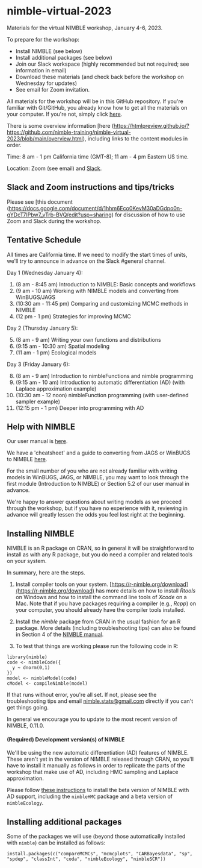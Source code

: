 # nimble-virtual-2023

Materials for the virtual NIMBLE workshop, January 4-6, 2023. 

To prepare for the workshop:

 - Install NIMBLE (see below)
 - Install additional packages (see below)
 - Join our Slack workspace (highly recommended but not required; see information in email)
 - Download these materials (and check back before the workshop on Wednesday for updates)
 - See email for Zoom invitation.

All materials for the workshop will be in this GitHub repository. If you're familiar with Git/GitHub, you already know how to get all the materials on your computer. If you're not, simply click [here](https://github.com/nimble-training/nimble-virtual-2023/archive/main.zip).

There is some overview information [here (https://htmlpreview.github.io/?https://github.com/nimble-training/nimble-virtual-2023/blob/main/overview.html), including links to the content modules in order.

Time: 8 am - 1 pm California time (GMT-8); 11 am - 4 pm Eastern US time.

Location: Zoom (see email) and [Slack](https://2023nimbleworkshop.slack.com).

## Slack and Zoom instructions and tips/tricks

Please see [this document (https://docs.google.com/document/d/1hhm6Eco0KevM30aDGdpo0n-gYDcT7IPbw7_vTrb-BVQ/edit?usp=sharing) for discussion of how to use Zoom and Slack during the workshop.

## Tentative Schedule

All times are California time. If we need to modify the start times of
units, we'll try to announce in advance on the Slack #general channel.

Day 1 (Wednesday January 4):

1. (8 am - 8:45 am) Introduction to NIMBLE: Basic concepts and workflows
2. (9 am - 10 am) Working with NIMBLE models and converting from WinBUGS/JAGS
3. (10:30 am - 11:45 pm) Comparing and customizing MCMC methods in NIMBLE
4. (12 pm - 1 pm) Strategies for improving MCMC

Day 2 (Thursday January 5):

5. (8 am - 9 am) Writing your own functions and distributions 
6. (9:15 am - 10:30 am) Spatial modeling
7. (11 am - 1 pm) Ecological models

Day 3 (Friday January 6):

8. (8 am - 9 am) Introduction to nimbleFunctions and nimble programming
9. (9:15 am - 10 am) Introduction to automatic differentiation (AD) (with Laplace approximation example)
10. (10:30 am - 12 noon) nimbleFunction programming (with user-defined sampler example)
11. (12:15 pm - 1 pm) Deeper into programming with AD

## Help with NIMBLE

Our user manual is [here](https://r-nimble.org/html_manual/cha-welcome-nimble.html).

We have a 'cheatsheet' and a guide to converting from JAGS or WinBUGS to NIMBLE [here](https://r-nimble.org/documentation).

For the small number of you who are not already familiar with writing models in WinBUGS, JAGS, or NIMBLE, you may want to look through the first module (Introduction to NIMBLE) or Section 5.2 of our user manual in advance.

We're happy to answer questions about writing models as we proceed through the workshop, but if you have no experience with it, reviewing in advance will greatly lessen the odds you feel lost right at the beginning.

## Installing NIMBLE

NIMBLE is an R package on CRAN, so in general it will be straightforward to install as with any R package, but you do need a compiler and related tools on your system.  

In summary, here are the steps.

1. Install compiler tools on your system. [https://r-nimble.org/download](https://r-nimble.org/download) has more details on how to install *Rtools* on Windows and how to install the command line tools of *Xcode* on a Mac. Note that if you have packages requiring a compiler (e.g., *Rcpp*) on your computer, you should already have the compiler tools installed.

2. Install the *nimble* package from CRAN in the usual fashion for an R package. More details (including troubleshooting tips) can also be found in Section 4 of the [NIMBLE manual](https://r-nimble.org/html_manual/cha-installing-nimble.html).

3) To test that things are working please run the following code in R:

```
library(nimble)
code <- nimbleCode({
  y ~ dnorm(0,1)
})
model <- nimbleModel(code)
cModel <- compileNimble(model)
```


If that runs without error, you're all set. If not, please see the troubleshooting tips and email nimble.stats@gmail.com directly if you can't get things going.  

In general we encourage you to update to the most recent version of NIMBLE, 0.11.0.


#### (Required) Development version(s) of NIMBLE

We'll be using the new automatic differentiation (AD) features of NIMBLE.  These aren't yet in the version of NIMBLE released through CRAN, so you'll have to install it manually as follows in order to replicate the parts of the workshop that make use of AD, including HMC sampling and Laplace approximation.  

Please follow [these instructions](https://r-nimble.org/ad-beta) to install the beta version of NIMBLE with AD support, including the `nimbleHMC` package and a beta version of `nimbleEcology`.

## Installing additional packages

Some of the packages we will use (beyond those automatically installed with `nimble`) can be installed as follows:

```
install.packages(c("compareMCMCs", "mcmcplots", "CARBayesdata", "sp", "spdep", "classInt", "coda", "nimbleEcology", "nimbleSCR"))
```

